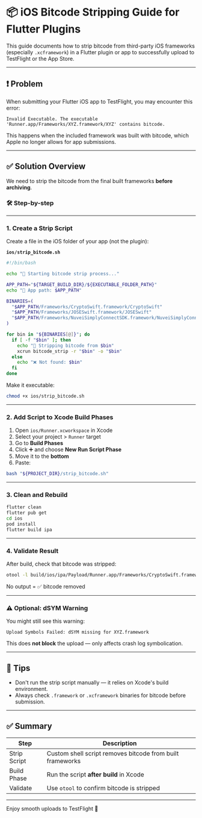
# 📦 iOS Bitcode Stripping Guide for Flutter Plugins

This guide documents how to strip bitcode from third-party iOS frameworks (especially `.xcframework`) in a Flutter plugin or app to successfully upload to TestFlight or the App Store.

---

## ❗ Problem

When submitting your Flutter iOS app to TestFlight, you may encounter this error:

```
Invalid Executable. The executable 'Runner.app/Frameworks/XYZ.framework/XYZ' contains bitcode.
```

This happens when the included framework was built with bitcode, which Apple no longer allows for app submissions.

---

## ✅ Solution Overview

We need to strip the bitcode from the final built frameworks **before archiving**.

### 🛠 Step-by-step

---

### 1. Create a Strip Script

Create a file in the iOS folder of your app (not the plugin):

**`ios/strip_bitcode.sh`**
```bash
#!/bin/bash

echo "🔧 Starting bitcode strip process..."

APP_PATH="${TARGET_BUILD_DIR}/${EXECUTABLE_FOLDER_PATH}"
echo "📂 App path: $APP_PATH"

BINARIES=(
  "$APP_PATH/Frameworks/CryptoSwift.framework/CryptoSwift"
  "$APP_PATH/Frameworks/JOSESwift.framework/JOSESwift"
  "$APP_PATH/Frameworks/NuveiSimplyConnectSDK.framework/NuveiSimplyConnectSDK"
)

for bin in "${BINARIES[@]}"; do
  if [ -f "$bin" ]; then
    echo "🚫 Stripping bitcode from $bin"
    xcrun bitcode_strip -r "$bin" -o "$bin"
  else
    echo "❌ Not found: $bin"
  fi
done
```

Make it executable:

```bash
chmod +x ios/strip_bitcode.sh
```

---

### 2. Add Script to Xcode Build Phases

1. Open `ios/Runner.xcworkspace` in Xcode
2. Select your project > `Runner` target
3. Go to **Build Phases**
4. Click ➕ and choose **New Run Script Phase**
5. Move it to the **bottom**
6. Paste:

```bash
bash "${PROJECT_DIR}/strip_bitcode.sh"
```

---

### 3. Clean and Rebuild

```bash
flutter clean
flutter pub get
cd ios
pod install
flutter build ipa
```

---

### 4. Validate Result

After build, check that bitcode was stripped:

```bash
otool -l build/ios/ipa/Payload/Runner.app/Frameworks/CryptoSwift.framework/CryptoSwift | grep __LLVM
```

No output = ✅ bitcode removed

---

### ⚠️ Optional: dSYM Warning

You might still see this warning:

```
Upload Symbols Failed: dSYM missing for XYZ.framework
```

This does **not block** the upload — only affects crash log symbolication.

---

## 📌 Tips

- Don't run the strip script manually — it relies on Xcode's build environment.
- Always check `.framework` or `.xcframework` binaries for bitcode before submission.

---

## ✅ Summary

| Step | Description |
|------|-------------|
| Strip Script | Custom shell script removes bitcode from built frameworks |
| Build Phase | Run the script **after build** in Xcode |
| Validate | Use `otool` to confirm bitcode is stripped |

---

Enjoy smooth uploads to TestFlight 🚀

